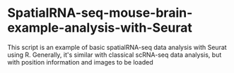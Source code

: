 # SpatialRNA-seq-mouse-brain-example-analysis-with-Seurat
This script is an example of basic spatialRNA-seq data analysis with Seurat using R. Generally, it's similar with classical scRNA-seq data analysis, but with position information and images to be loaded 
